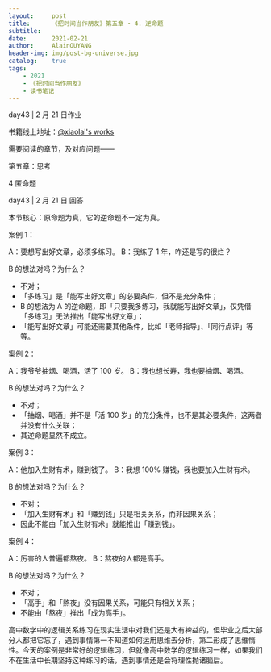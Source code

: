 ```yaml
---
layout:     post
title:      《把时间当作朋友》第五章 - 4. 逆命题
subtitle:   
date:       2021-02-21
author:     AlainOUYANG
header-img: img/post-bg-universe.jpg
catalog:    true
tags:
    - 2021
    - 《把时间当作朋友》
    - 读书笔记
---
```


<!-- # 《把时间当作朋友》第五章 - 4. 逆命题 -->

day43 \| 2 月 21 日作业

书籍线上地址：[@xiaolai's works](http://lixiaolai.com/#/befriending-time/)

需要阅读的章节，及对应问题——

第五章：思考

4 匿命题

day43 \| 2 月 21 日 回答

本节核心：原命题为真，它的逆命题不一定为真。

案例 1：

A：要想写出好文章，必须多练习。
B：我练了 1 年，咋还是写的很烂？

B 的想法对吗？为什么？

- 不对；
- 「多练习」是「能写出好文章」的必要条件，但不是充分条件；
- B 的想法为 A 的逆命题，即「只要我多练习，我就能写出好文章」，仅凭借「多练习」无法推出「能写出好文章」；
- 「能写出好文章」可能还需要其他条件，比如「老师指导」、「同行点评」等等。

案例 2：

A：我爷爷抽烟、喝酒，活了 100 岁。
B：我也想长寿，我也要抽烟、喝酒。

B 的想法对吗？为什么？

- 不对；
- 「抽烟、喝酒」并不是「活 100 岁」的充分条件，也不是其必要条件，这两者并没有什么关联；
- 其逆命题显然不成立。

案例 3：

A：他加入生财有术，赚到钱了。
B：我想 100% 赚钱，我也要加入生财有术。

B 的想法对吗？为什么？

- 不对；
- 「加入生财有术」和「赚到钱」只是相关关系，而非因果关系；
- 因此不能由「加入生财有术」就能推出「赚到钱」。

案例 4：

A：厉害的人普遍都熬夜。
B：熬夜的人都是高手。

B 的想法对吗？为什么？

- 不对；
- 「高手」和「熬夜」没有因果关系，可能只有相关关系；
- 不能由「熬夜」推出「成为高手」。

高中数学中的逻辑关系练习在现实生活中对我们还是大有裨益的，但毕业之后大部分人都把它忘了，遇到事情第一不知道如何运用思维去分析，第二形成了思维惰性。今天的案例是非常好的逻辑练习，但就像高中数学的逻辑练习一样，如果我们不在生活中长期坚持这种练习的话，遇到事情还是会将理性抛诸脑后。
